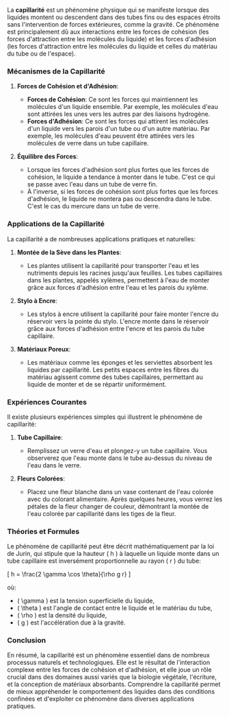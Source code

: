 La **capillarité** est un phénomène physique qui se manifeste lorsque des liquides montent ou descendent dans des tubes fins ou des espaces étroits sans l'intervention de forces extérieures, comme la gravité. Ce phénomène est principalement dû aux interactions entre les forces de cohésion (les forces d'attraction entre les molécules du liquide) et les forces d'adhésion (les forces d'attraction entre les molécules du liquide et celles du matériau du tube ou de l'espace).

### Mécanismes de la Capillarité

1. **Forces de Cohésion et d'Adhésion**:
    - **Forces de Cohésion**: Ce sont les forces qui maintiennent les molécules d'un liquide ensemble. Par exemple, les molécules d'eau sont attirées les unes vers les autres par des liaisons hydrogène.
    - **Forces d'Adhésion**: Ce sont les forces qui attirent les molécules d'un liquide vers les parois d'un tube ou d'un autre matériau. Par exemple, les molécules d'eau peuvent être attirées vers les molécules de verre dans un tube capillaire.

2. **Équilibre des Forces**:
    - Lorsque les forces d'adhésion sont plus fortes que les forces de cohésion, le liquide a tendance à monter dans le tube. C'est ce qui se passe avec l'eau dans un tube de verre fin.
    - À l'inverse, si les forces de cohésion sont plus fortes que les forces d'adhésion, le liquide ne montera pas ou descendra dans le tube. C'est le cas du mercure dans un tube de verre.

### Applications de la Capillarité

La capillarité a de nombreuses applications pratiques et naturelles:

1. **Montée de la Sève dans les Plantes**:
    - Les plantes utilisent la capillarité pour transporter l'eau et les nutriments depuis les racines jusqu'aux feuilles. Les tubes capillaires dans les plantes, appelés xylèmes, permettent à l'eau de monter grâce aux forces d'adhésion entre l'eau et les parois du xylème.

2. **Stylo à Encre**:
    - Les stylos à encre utilisent la capillarité pour faire monter l'encre du réservoir vers la pointe du stylo. L'encre monte dans le réservoir grâce aux forces d'adhésion entre l'encre et les parois du tube capillaire.

3. **Matériaux Poreux**:
    - Les matériaux comme les éponges et les serviettes absorbent les liquides par capillarité. Les petits espaces entre les fibres du matériau agissent comme des tubes capillaires, permettant au liquide de monter et de se répartir uniformément.

### Expériences Courantes

Il existe plusieurs expériences simples qui illustrent le phénomène de capillarité:

1. **Tube Capillaire**:
    - Remplissez un verre d'eau et plongez-y un tube capillaire. Vous observerez que l'eau monte dans le tube au-dessus du niveau de l'eau dans le verre.

2. **Fleurs Colorées**:
    - Placez une fleur blanche dans un vase contenant de l'eau colorée avec du colorant alimentaire. Après quelques heures, vous verrez les pétales de la fleur changer de couleur, démontrant la montée de l'eau colorée par capillarité dans les tiges de la fleur.

### Théories et Formules

Le phénomène de capillarité peut être décrit mathématiquement par la loi de Jurin, qui stipule que la hauteur \( h \) à laquelle un liquide monte dans un tube capillaire est inversément proportionnelle au rayon \( r \) du tube:

\[ h = \frac{2 \gamma \cos \theta}{\rho g r} \]

où:
- \( \gamma \) est la tension superficielle du liquide,
- \( \theta \) est l'angle de contact entre le liquide et le matériau du tube,
- \( \rho \) est la densité du liquide,
- \( g \) est l'accélération due à la gravité.

### Conclusion

En résumé, la capillarité est un phénomène essentiel dans de nombreux processus naturels et technologiques. Elle est le résultat de l'interaction complexe entre les forces de cohésion et d'adhésion, et elle joue un rôle crucial dans des domaines aussi variés que la biologie végétale, l'écriture, et la conception de matériaux absorbants. Comprendre la capillarité permet de mieux appréhender le comportement des liquides dans des conditions confinées et d'exploiter ce phénomène dans diverses applications pratiques.